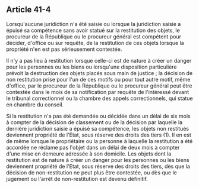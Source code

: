 Article 41-4
----
Lorsqu'aucune juridiction n'a été saisie ou lorsque la juridiction saisie a
épuisé sa compétence sans avoir statué sur la restitution des objets, le
procureur de la République ou le procureur général est compétent pour décider,
d'office ou sur requête, de la restitution de ces objets lorsque la propriété
n'en est pas sérieusement contestée.

Il n'y a pas lieu à restitution lorsque celle-ci est de nature à créer un danger
pour les personnes ou les biens ou lorsqu'une disposition particulière prévoit
la destruction des objets placés sous main de justice ; la décision de non
restitution prise pour l'un de ces motifs ou pour tout autre motif, même
d'office, par le procureur de la République ou le procureur général peut être
contestée dans le mois de sa notification par requête de l'intéressé devant le
tribunal correctionnel ou la chambre des appels correctionnels, qui statue en
chambre du conseil.

Si la restitution n'a pas été demandée ou décidée dans un délai de six mois à
compter de la décision de classement ou de la décision par laquelle la dernière
juridiction saisie a épuisé sa compétence, les objets non restitués deviennent
propriété de l'Etat, sous réserve des droits des tiers (1). Il en est de même
lorsque le propriétaire ou la personne à laquelle la restitution a été accordée
ne réclame pas l'objet dans un délai de deux mois à compter d'une mise en
demeure adressée à son domicile. Les objets dont la restitution est de nature à
créer un danger pour les personnes ou les biens deviennent propriété de l'Etat,
sous réserve des droits des tiers, dès que la décision de non-restitution ne
peut plus être contestée, ou dès que le jugement ou l'arrêt de non-restitution
est devenu définitif.
